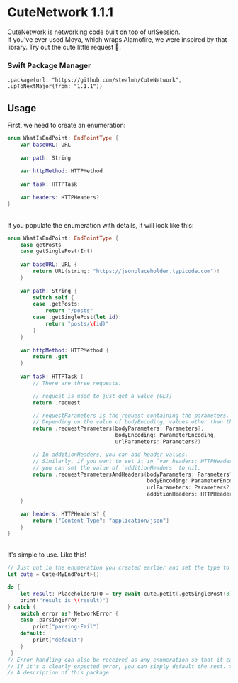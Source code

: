 # CuteNetwork 1.1.1
CuteNetwork is networking code built on top of urlSession. <br>
If you've ever used Moya, which wraps Alamofire, we were inspired by that library. Try out the cute little request 🐣. <br>

### Swift Package Manager
```
.package(url: "https://github.com/stealmh/CuteNetwork", .upToNextMajor(from: "1.1.1"))
```
## Usage
First, we need to create an enumeration:
```swift
enum WhatIsEndPoint: EndPointType {
    var baseURL: URL
    
    var path: String
    
    var httpMethod: HTTPMethod
    
    var task: HTTPTask
    
    var headers: HTTPHeaders?
}
```

</br>If you populate the enumeration with details, it will look like this: 
```swift
enum WhatIsEndPoint: EndPointType {
    case getPosts
    case getSinglePost(Int)
    
    var baseURL: URL {
        return URL(string: "https://jsonplaceholder.typicode.com")!
    }
    
    var path: String {
        switch self {
        case .getPosts:
            return "/posts"
        case .getSinglePost(let id):
            return "posts/\(id)"
        }
    }
    
    var httpMethod: HTTPMethod {
        return .get
    }
    
    var task: HTTPTask {
        // There are three requests:

        // request is used to just get a value (GET)
        return .request

        // requestParameters is the request containing the parameters.
        // Depending on the value of bodyEncoding, values other than those that apply can be ignored by putting nil.
        return .requestParameters(bodyParameters: Parameters?,
                                  bodyEncoding: ParameterEncoding,
                                  urlParameters: Parameters?)

        // In additionHeaders, you can add header values.
        // Similarly, if you want to set it in `var headers: HTTPHeaders?`,
        // you can set the value of `additionHeaders` to nil.
        return .requestParametersAndHeaders(bodyParameters: Parameters?,
                                            bodyEncoding: ParameterEncoding,
                                            urlParameters: Parameters?,
                                            additionHeaders: HTTPHeaders?)
    }
    
    var headers: HTTPHeaders? {
        return ["Content-Type": "application/json"]
    }
}
```
</br>It's simple to use. Like this! </br>
```swift
// Just put in the enumeration you created earlier and set the type to be decoded and you're done.
let cute = Cute<MyEndPoint>()

do {
    let result: PlaceholderDTO = try await cute.petit(.getSinglePost(3))
    print("result is \(result)")
} catch {
    switch error as? NetworkError {
    case .parsingError:
        print("parsing-Fail")
    default:
        print("default")
    }
 }
// Error handling can also be received as any enumeration so that it can be handled by the usage. <br>
// If it's a clearly expected error, you can simply default the rest. that's it!
// A description of this package.
```
